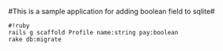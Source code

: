 #This is a sample application for adding boolean field to sqlite#
```
#!ruby
rails g scaffold Profile name:string pay:boolean
rake db:migrate
```
